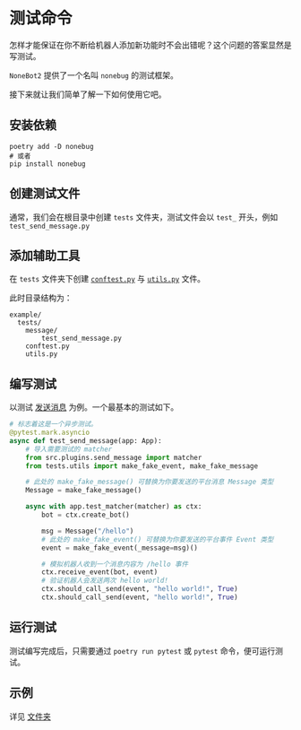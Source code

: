 # 测试命令

怎样才能保证在你不断给机器人添加新功能时不会出错呢？这个问题的答案显然是写测试。

`NoneBot2` 提供了一个名叫 `nonebug` 的测试框架。

接下来就让我们简单了解一下如何使用它吧。

## 安装依赖

```shell
poetry add -D nonebug
# 或者
pip install nonebug
```

## 创建测试文件

通常，我们会在根目录中创建 `tests` 文件夹，测试文件会以 `test_` 开头，例如 `test_send_message.py`

## 添加辅助工具

在 `tests` 文件夹下创建 [`conftest.py`](../../example/tests/conftest.py) 与 [`utils.py`](../../example/tests/utils.py) 文件。

此时目录结构为：

```plaintxt
example/
  tests/
    message/
        test_send_message.py
    conftest.py
    utils.py
```

## 编写测试

以测试 [发送消息](../message/send_message.md) 为例。一个最基本的测试如下。

```python
# 标志着这是一个异步测试。
@pytest.mark.asyncio
async def test_send_message(app: App):
    # 导入需要测试的 matcher
    from src.plugins.send_message import matcher
    from tests.utils import make_fake_event, make_fake_message

    # 此处的 make_fake_message() 可替换为你要发送的平台消息 Message 类型
    Message = make_fake_message()

    async with app.test_matcher(matcher) as ctx:
        bot = ctx.create_bot()

        msg = Message("/hello")
        # 此处的 make_fake_event() 可替换为你要发送的平台事件 Event 类型
        event = make_fake_event(_message=msg)()

        # 模拟机器人收到一个消息内容为 /hello 事件
        ctx.receive_event(bot, event)
        # 验证机器人会发送两次 hello world!
        ctx.should_call_send(event, "hello world!", True)
        ctx.should_call_send(event, "hello world!", True)
```

## 运行测试

测试编写完成后，只需要通过 `poetry run pytest` 或 `pytest` 命令，便可运行测试。

## 示例

详见 [文件夹](../../example/tests)
